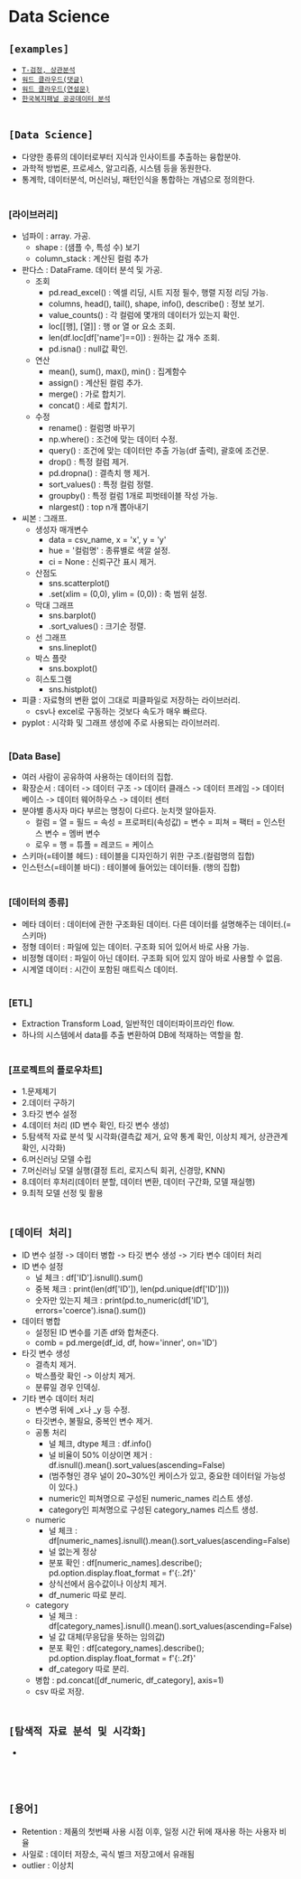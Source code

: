 # Data Science

## `[examples]`
* [`T-검정, 상관분석`](https://github.com/HiMyNameIsDavidKim/DS_Example/blob/main/Data_Science/stat_exam.py)
* [`워드 클라우드(댓글)`](https://github.com/HiMyNameIsDavidKim/DS_Example/blob/main/Data_Science/comment_bts.py)
* [`워드 클라우드(연설문)`](https://github.com/HiMyNameIsDavidKim/DS_Example/blob/main/Data_Science/speech_moon.py)
* [`한국복지패널 공공데이터 분석`](https://github.com/HiMyNameIsDavidKim/DS_Example/blob/main/Data_Science/welfare.py)
<br><br>



## `[Data Science]`
* 다양한 종류의 데이터로부터 지식과 인사이트를 추출하는 융합분야.
* 과학적 방법론, 프로세스, 알고리즘, 시스템 등을 동원한다.
* 통계학, 데이터분석, 머신러닝, 패턴인식을 통합하는 개념으로 정의한다.
<br><br>

### [라이브러리]
* 넘파이 : array. 가공.
    * shape : (샘플 수, 특성 수) 보기
    * column_stack : 계산된 컬럼 추가
* 판다스 : DataFrame. 데이터 분석 및 가공.
    * 조회
        * pd.read_excel() : 엑셀 리딩, 시트 지정 필수, 행렬 지정 리딩 가능.
        * columns, head(), tail(), shape, info(), describe() : 정보 보기.
        * value_counts() : 각 컬럼에 몇개의 데이터가 있는지 확인.
        * loc[[행], [열]] : 행 or 열 or 요소 조회.
        * len(df.loc[df['name']==0]) : 원하는 값 개수 조회.
        * pd.isna() : null값 확인.
    * 연산
        * mean(), sum(), max(), min() : 집계함수
        * assign() : 계산된 컬럼 추가.
        * merge() : 가로 합치기.
        * concat() : 세로 합치기.
    * 수정
        * rename() : 컬럼명 바꾸기
        * np.where() : 조건에 맞는 데이터 수정.
        * query() : 조건에 맞는 데이터만 추출 가능(df 출력), 괄호에 조건문.
        * drop() : 특정 컬럼 제거.
        * pd.dropna() : 결측치 행 제거.
        * sort_values() : 특정 컬럼 정렬.
        * groupby() : 특정 컬럼 1개로 피벗테이블 작성 가능.
        * nlargest() : top n개 뽑아내기
* 씨본 : 그래프.
    * 생성자 매개변수
        * data = csv_name, x = 'x', y = 'y'
        * hue = '컬럼명' : 종류별로 색깔 설정.
        * ci = None : 신뢰구간 표시 제거.
    * 산점도
        * sns.scatterplot()
        * .set(xlim = (0,0), ylim = (0,0)) : 축 범위 설정.
    * 막대 그래프
        * sns.barplot()
        * .sort_values() : 크기순 정렬.
    * 선 그래프
        * sns.lineplot()
    * 박스 플랏
        * sns.boxplot()
    * 히스토그램
        * sns.histplot()
* 피클 : 자료형의 변환 없이 그대로 피클파일로 저장하는 라이브러리.
    * csv나 excel로 구동하는 것보다 속도가 매우 빠르다.
* pyplot : 시각화 및 그래프 생성에 주로 사용되는 라이브러리.
<br><br>

### [Data Base]
* 여러 사람이 공유하여 사용하는 데이터의 집합.
* 확장순서 : 데이터 -> 데이터 구조 -> 데이터 클래스 -> 데이터 프레임 -> 데이터 베이스 -> 데이터 웨어하우스 -> 데이터 센터
* 분야별 종사자 마다 부르는 명칭이 다르다. 눈치껏 알아듣자.
    * 컬럼 = 열 = 필드 = 속성 = 프로퍼티(속성값) = 변수 = 피쳐 = 팩터 = 인스턴스 변수 = 멤버 변수
    * 로우 = 행 = 튜플 = 레코드 = 케이스
* 스키마(=테이블 헤드) : 테이블을 디자인하기 위한 구조.(컬럼명의 집합)
* 인스턴스(=테이블 바디) : 테이블에 들어있는 데이터들. (행의 집합)
<br><br>

### [데이터의 종류]
* 메타 데이터 : 데이터에 관한 구조화된 데이터. 다른 데이터를 설명해주는 데이터.(=스키마)
* 정형 데이터 : 파일에 있는 데이터. 구조화 되어 있어서 바로 사용 가능.
* 비정형 데이터 : 파일이 아닌 데이터. 구조화 되어 있지 않아 바로 사용할 수 없음.
* 시계열 데이터 : 시간이 포함된 매트릭스 데이터.
<br><br>

### [ETL]
* Extraction Transform Load, 일반적인 데이터파이프라인 flow.
* 하나의 시스템에서 data를 추출 변환하여 DB에 적재하는 역할을 함.
<br><br>

### [프로젝트의 플로우차트]
* 1.문제제기
* 2.데이터 구하기
* 3.타깃 변수 설정
* 4.데이터 처리 (ID 변수 확인, 타깃 변수 생성)
* 5.탐색적 자료 분석 및 시각화(결측값 제거, 요약 통계 확인, 이상치 제거, 상관관계 확인, 시각화)
* 6.머신러닝 모델 수립
* 7.머신러닝 모델 실행(결정 트리, 로지스틱 회귀, 신경망, KNN)
* 8.데이터 후처리(데이터 분할, 데이터 변환, 데이터 구간화, 모델 재실행)
* 9.최적 모델 선정 및 활용
<br><br>



## `[데이터 처리]`
* ID 변수 설정 -> 데이터 병합 -> 타깃 변수 생성 -> 기타 변수 데이터 처리
* ID 변수 설정
    * 널 체크 : df['ID'].isnull().sum()
    * 중복 체크 : print(len(df['ID']), len(pd.unique(df['ID'])))
    * 숫자만 있는지 체크 : print(pd.to_numeric(df['ID'], errors='coerce').isna().sum())
* 데이터 병합
    * 설정된 ID 변수를 기존 df와 합쳐준다.
    * comb = pd.merge(df_id, df, how='inner', on='ID')
* 타깃 변수 생성
    * 결측치 제거.
    * 박스플랏 확인 -> 이상치 제거.
    * 분류일 경우 인덱싱.
* 기타 변수 데이터 처리
    * 변수명 뒤에 _x나 _y 등 수정.
    * 타깃변수, 불필요, 중복인 변수 제거.
    * 공통 처리
        * 널 체크, dtype 체크 : df.info()
        * 널 비율이 50% 이상이면 제거 : df.isnull().mean().sort_values(ascending=False)
        * (범주형인 경우 널이 20~30%인 케이스가 있고, 중요한 데이터일 가능성이 있다.)
        * numeric인 피쳐명으로 구성된 numeric_names 리스트 생성.
        * category인 피쳐명으로 구성된 category_names 리스트 생성.
    * numeric
        * 널 체크 : df[numeric_names].isnull().mean().sort_values(ascending=False)
        * 널 없는게 정상
        * 분포 확인 : df[numeric_names].describe(); pd.option.display.float_format = f'{:.2f}'
        * 상식선에서 음수값이나 이상치 제거.
        * df_numeric 따로 분리.
    * category
        * 널 체크 : df[category_names].isnull().mean().sort_values(ascending=False)
        * 널 값 대체(무응답을 뜻하는 임의값)
        * 분포 확인 : df[category_names].describe(); pd.option.display.float_format = f'{:.2f}'
        * df_category 따로 분리.
    * 병합 : pd.concat([df_numeric, df_category], axis=1)
    * csv 따로 저장.
<br><br>



## `[탐색적 자료 분석 및 시각화]`
* 
<br><br>






## `[용어]`
* Retention : 제품의 첫번째 사용 시점 이후, 일정 시간 뒤에 재사용 하는 사용자 비율
* 사일로 : 데이터 저장소, 곡식 벌크 저장고에서 유래됨
* outlier : 이상치<br><br>